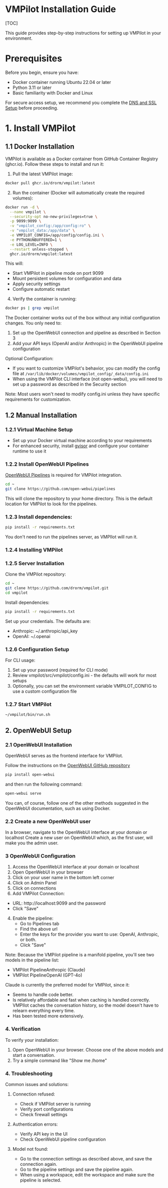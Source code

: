 # VMPilot Installation Guide

[TOC]

This guide provides step-by-step instructions for setting up VMPilot in your environment.

# Prerequisites

Before you begin, ensure you have:
- Docker container running Ubuntu 22.04 or later
- Python 3.11 or later
- Basic familiarity with Docker and Linux

For secure access setup, we recommend you complete the [DNS and SSL Setup](dns_ssl_setup.md) before proceeding.

# 1. Install VMPilot

## 1.1 Docker Installation

VMPilot is available as a Docker container from GitHub Container Registry (ghcr.io). Follow these steps to install and run it:

1. Pull the latest VMPilot image:
```bash
docker pull ghcr.io/drorm/vmpilot:latest
```

2. Run the container (Docker will automatically create the required volumes):
```bash
docker run -d \
  --name vmpilot \
  --security-opt no-new-privileges=true \
  -p 9099:9099 \
  -v "vmpilot_config:/app/config:ro" \
  -v "vmpilot_data:/app/data" \
  -e VMPILOT_CONFIG=/app/config/config.ini \
  -e PYTHONUNBUFFERED=1 \
  -e LOG_LEVEL=INFO \
  --restart unless-stopped \
  ghcr.io/drorm/vmpilot:latest
```

This will:
- Start VMPilot in pipeline mode on port 9099
- Mount persistent volumes for configuration and data
- Apply security settings
- Configure automatic restart

4. Verify the container is running:
```bash
docker ps | grep vmpilot
```

The Docker container works out of the box without any initial configuration changes. You only need to:
1. Set up the OpenWebUI connection and pipeline as described in Section 3
2. Add your API keys (OpenAI and/or Anthropic) in the OpenWebUI pipeline configuration

Optional Configuration:
- If you want to customize VMPilot's behavior, you can modify the config file at `/var/lib/docker/volumes/vmpilot_config/_data/config.ini`
- When using the VMPilot CLI interface (not open-webui), you will need to set up a password as described in the Security section

Note: Most users won't need to modify config.ini unless they have specific requirements for customization.

## 1.2 Manual Installation

### 1.2.1 Virtual Machine Setup
- Set up your Docker virtual machine according to your requirements
- For enhanced security, install [gvisor](https://gvisor.dev/docs/user_guide/install/) and configure your container runtime to use it

### 1.2.2 Install OpenWebUI Pipelines

[OpenWebUI Pipelines](https://github.com/open-webui/pipelines) is required for VMPilot integration.

```bash
cd ~
git clone https://github.com/open-webui/pipelines
```

This will clone the repository to your home directory. This is the default location for VMPilot to look for the pipelines.

### 1.2.3 Install dependencies:
```bash
pip install -r requirements.txt
```
You don't need to run the pipelines server, as VMPIlot will run it.


### 1.2.4 Installing VMPilot

### 1.2.5 Server Installation

Clone the VMPilot repository:
```bash
cd ~
git clone https://github.com/drorm/vmpilot.git
cd vmpilot
```

Install dependencies:
```bash
pip install -r requirements.txt
```

Set up your credentials.
The defaults are:
- Anthropic: ~/.anthropic/api\_key
- OpenAI: ~/.openai

### 1.2.6 Configuration Setup

For CLI usage:
1. Set up your password (required for CLI mode)
2. Review vmpilot/src/vmpilot/config.ini - the defaults will work for most setups
3. Optionally, you can set the environment variable VMPILOT_CONFIG to use a custom configuration file


### 1.2.7 Start VMPilot
```bash
~/vmpilot/bin/run.sh
```
## 2. OpenWebUI Setup

### 2.1 OpenWebUI Installation

OpenWebUI serves as the frontend interface for VMPilot.

Follow the instructions on the [OpenWebUI GitHub repository](https://github.com/open-webui/open-webui/)

```bash
pip install open-webui
```

and then run the following command:

```bash
open-webui serve
```

You can, of course, follow one of the other methods suggested in the OpenWebUI documentation, such as using Docker.

### 2.2 Create a new OpenWebUI user
In a browser, navigate to the OpenWebUI interface at your domain or localhost
Create a new user on OpenWebUI which, as the first user, will make you the admin user.


### 3 OpenWebUI Configuration

1. Access the OpenWebUI interface at your domain or localhost
1. Open OpenWebUI in your browser
1. Click on your user name in the bottom left corner
1. Click on Admin Panel
1. Click on connections
1. Add VMPilot Connection:
  - URL: http://localhost:9099 and the password
  - Click "Save"

4. Enable the pipeline:
   - Go to Pipelines tab
   - Find the above url
   - Enter the keys for the provider you want to use: OpenAI, Anthropic, or both.
   - Click "Save"

Note: Because the VMPilot pipeline is a manifold pipeline, you'll see two models in the pipeline list:

- VMPilot PipelineAnthropic (Claude)
- VMPilot PipelineOpenAI (GPT-4o)

Claude is currently the preferred model for VMPilot, since it:
- Seems to handle code better.
- Is relatively affordable and fast when caching is handled correctly. VMPIlot caches the conversation history, so the model doesn't have to relearn everything every time.
- Has been tested more extensively.

### 4. Verification

To verify your installation:

1. Open OpenWebUI in your browser. Choose one of the above models and start a conversation.
2. Try a simple command like "Show me /home"


### 4. Troubleshooting

Common issues and solutions:

1. Connection refused:
    - Check if VMPilot server is running
    - Verify port configurations
    - Check firewall settings

2. Authentication errors:
    - Verify API key in the UI
    - Check OpenWebUI pipeline configuration

3. Model not found:
    - Go to the connection settings as described above, and save the connection again.
    - Go to the pipeline settings and save the pipeline again.
    - When using a workspace, edit the workspace and make sure the pipeline is selected.

